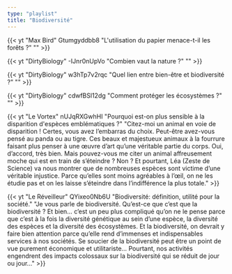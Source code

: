 ```yaml
---
type: "playlist"
title: "Biodiversité"
---
```



{{< yt "Max Bird" Gtumgyddbb8 "L'utilisation du papier menace-t-il les forêts ?" "" >}}

{{< yt "DirtyBiology" -IJnr0nUpVo "Combien vaut la nature ?" "" >}}

{{< yt "DirtyBiology" w3hTp7v2rqc "Quel lien entre bien-être et biodiversité ?" "" >}}

{{< yt "DirtyBiology" cdwfBSl12dg "Comment protéger les écosystèmes ?" "" >}}

{{< yt "Le Vortex" nUJqRXGwhHI "Pourquoi est-on plus sensible à la disparition d'espèces emblématiques ?" "Citez-moi un animal en voie de disparition ! Certes, vous avez l’embarras du choix. Peut-être avez-vous pensé au panda ou au tigre. Ces beaux et majestueux animaux à la fourrure faisant plus penser à une œuvre d’art qu’une véritable partie du corps. Oui, d’accord, très bien. Mais pouvez-vous me citer un animal affreusement moche qui est en train de s’éteindre ? Non ? Et pourtant, Léa (Zeste de Science) va nous montrer que de nombreuses espèces sont victime d’une véritable injustice. Parce qu’elles sont moins agréables à l’œil, on ne les étudie pas et on les laisse s’éteindre dans l’indifférence la plus totale." >}}

{{< yt "Le Réveilleur" QYixeo0Nb6U "Biodiversité: définition, utilité pour la société." "Je vous parle de biodiversité. Qu’est-ce que c’est que la biodiversité ? Et bien… c’est un peu plus compliqué qu’on ne le pense parce que c’est à la fois la diversité génétique au sein d’une espèce, la diversité des espèces et la diversité des écosystèmes. Et la biodiversité, on devrait y faire bien attention parce qu’elle rend d’immenses et indispensables services à nos sociétés. Se soucier de la biodiversité peut être un point de vue purement économique et utilitariste… Pourtant, nos activités engendrent des impacts colossaux sur la biodiversité qui se réduit de jour ou jour…" >}}

